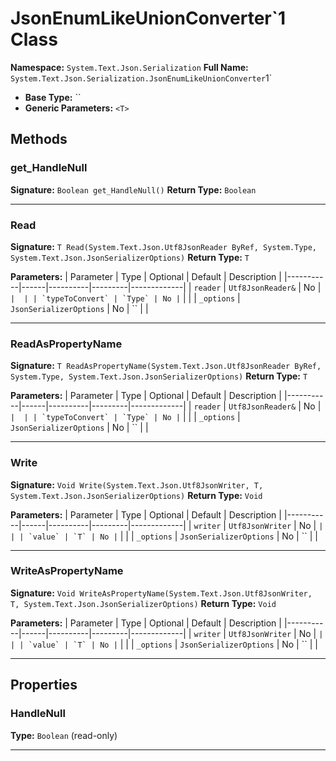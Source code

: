 # JsonEnumLikeUnionConverter`1 Class

**Namespace:** `System.Text.Json.Serialization`
**Full Name:** `System.Text.Json.Serialization.JsonEnumLikeUnionConverter`1`
- **Base Type:** ``
- **Generic Parameters:** `<T>`

## Methods

### get_HandleNull

**Signature:** `Boolean get_HandleNull()`
**Return Type:** `Boolean`

---

### Read

**Signature:** `T Read(System.Text.Json.Utf8JsonReader ByRef, System.Type, System.Text.Json.JsonSerializerOptions)`
**Return Type:** `T`

**Parameters:**
| Parameter | Type | Optional | Default | Description |
|-----------|------|----------|---------|-------------|
| `reader` | `Utf8JsonReader&` | No | `` |  |
| `typeToConvert` | `Type` | No | `` |  |
| `_options` | `JsonSerializerOptions` | No | `` |  |

---

### ReadAsPropertyName

**Signature:** `T ReadAsPropertyName(System.Text.Json.Utf8JsonReader ByRef, System.Type, System.Text.Json.JsonSerializerOptions)`
**Return Type:** `T`

**Parameters:**
| Parameter | Type | Optional | Default | Description |
|-----------|------|----------|---------|-------------|
| `reader` | `Utf8JsonReader&` | No | `` |  |
| `typeToConvert` | `Type` | No | `` |  |
| `_options` | `JsonSerializerOptions` | No | `` |  |

---

### Write

**Signature:** `Void Write(System.Text.Json.Utf8JsonWriter, T, System.Text.Json.JsonSerializerOptions)`
**Return Type:** `Void`

**Parameters:**
| Parameter | Type | Optional | Default | Description |
|-----------|------|----------|---------|-------------|
| `writer` | `Utf8JsonWriter` | No | `` |  |
| `value` | `T` | No | `` |  |
| `_options` | `JsonSerializerOptions` | No | `` |  |

---

### WriteAsPropertyName

**Signature:** `Void WriteAsPropertyName(System.Text.Json.Utf8JsonWriter, T, System.Text.Json.JsonSerializerOptions)`
**Return Type:** `Void`

**Parameters:**
| Parameter | Type | Optional | Default | Description |
|-----------|------|----------|---------|-------------|
| `writer` | `Utf8JsonWriter` | No | `` |  |
| `value` | `T` | No | `` |  |
| `_options` | `JsonSerializerOptions` | No | `` |  |

---

## Properties

### HandleNull

**Type:** `Boolean` (read-only)

---